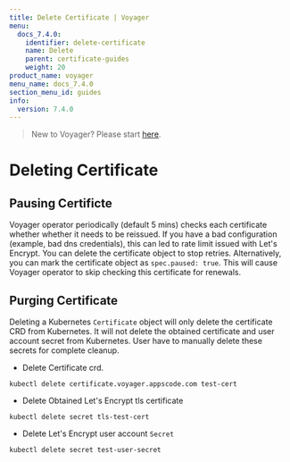 ```yaml
---
title: Delete Certificate | Voyager
menu:
  docs_7.4.0:
    identifier: delete-certificate
    name: Delete
    parent: certificate-guides
    weight: 20
product_name: voyager
menu_name: docs_7.4.0
section_menu_id: guides
info:
  version: 7.4.0
---
```


> New to Voyager? Please start [here](/docs/7.4.0/concepts/overview).

# Deleting Certificate

## Pausing Certificte

Voyager operator periodically (default 5 mins) checks each certificate whether whether it needs to be reissued. If you have a bad configuration (example, bad dns credentials), this can led to rate limit issued with Let's Encrypt. You can delete the certificate object to stop retries. Alternatively, you can mark the certificate object as `spec.paused: true`. This will cause Voyager operator to skip checking this certificate for renewals.

## Purging Certificate

Deleting a Kubernetes `Certificate` object will only delete the certificate CRD from Kubernetes.
It will not delete the obtained certificate and user account secret from Kubernetes. User have to manually delete these secrets for complete cleanup.

 - Delete Certificate crd.

```console
kubectl delete certificate.voyager.appscode.com test-cert
```

 - Delete Obtained Let's Encrypt tls certificate

```console
kubectl delete secret tls-test-cert
```

 - Delete Let's Encrypt user account `Secret`

```console
kubectl delete secret test-user-secret
```

